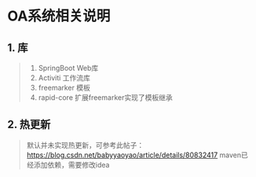 # OA系统相关说明
## 1. 库
> 1. SpringBoot Web库
> 2. Activiti 工作流库
> 3. freemarker 模板
> 4. rapid-core 扩展freemarker实现了模板继承
## 2. 热更新
> 默认并未实现热更新，可参考此帖子：https://blog.csdn.net/babyyaoyao/article/details/80832417
> maven已经添加依赖，需要修改idea